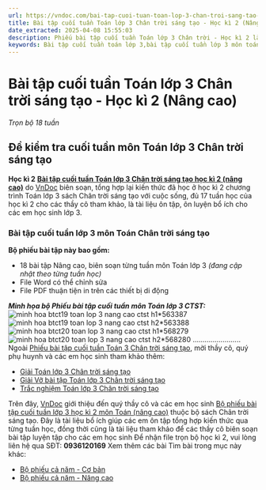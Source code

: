 ```yaml
---
url: https://vndoc.com/bai-tap-cuoi-tuan-toan-lop-3-chan-troi-sang-tao-hoc-ki-2-nang-cao-314789
title: Bài tập cuối tuần Toán lớp 3 Chân trời sáng tạo - Học kì 2 (Nâng cao) - Trọn bộ 18 tuần - VnDoc.com
date_extracted: 2025-04-08 15:55:03
description: Phiếu bài tập cuối tuần Toán lớp 3 Chân trời - Học kì 2 là bộ tài liệu giúp các thầy cô có thể phụ đạo ôn tập cuối tuần cho các em học sinh ôn tập và rèn luyện.
keywords: Bài tập cuối tuần toán lớp 3,bài tập cuối tuần lớp 3 môn toán,Bài tập cuối tuần lớp 3 môn Toán học kì 2 Chân trời sáng tạo,Bài tập cuối tuần lớp 3 môn Toán Chân trời sáng tạo cả năm,giải Toán lớp 3,giải bài tập toán 3,toán lớp 3 chân trời sáng tạo,phiếu bài tập toán 3,Bài tập cuối tuần lớp 3 cả năm,Phiếu bài tập cuối tuần Toán lớp 3,Phiếu bài tập cuối tuần môn toán lớp 3 ctst
---
```


# Bài tập cuối tuần Toán lớp 3 Chân trời sáng tạo - Học kì 2 \(Nâng cao\)
_Trọn bộ 18 tuần_
## **Đề kiểm tra cuối tuần môn Toán lớp 3 Chân trời sáng tạo**  
**Học kì 2**
[**Bài tập cuối tuần Toán lớp 3 Chân trời sáng tạo học kì 2 \(nâng cao\)**](<https://vndoc.com/bai-tap-cuoi-tuan-toan-lop-3-chan-troi-sang-tao-hoc-ki-2-nang-cao-314789>) do [VnDoc](<https://vndoc.com/>) biên soạn, tổng hợp lại kiến thức đã học ở học kì 2 chương trình Toán lớp 3 sách Chân trời sáng tạo với cuộc sống, đủ 17 tuần học của học kì 2 cho các thầy cô tham khảo, là tài liệu ôn tập, ôn luyện bổ ích cho các em học sinh lớp 3.
### **Bài tập cuối tuần lớp 3 môn Toán Chân trời sáng tạo**
**Bộ phiếu bài tập này bao gồm:**
  * 18 bài tập Nâng cao, biên soạn từng tuần môn Toán lớp 3 _\(đang cập nhật theo từng tuần học\)_
  * File Word có thể chỉnh sửa
  * File PDF thuận tiện in trên các thiết bị di động

 _**Minh họa bộ Phiếu bài tập cuối tuần môn Toán lớp 3 CTST:**_
![minh hoa btct19 toan lop 3 nang cao ctst h1*563387](https://i.vdoc.vn/data/image/2024/01/10/minh-hoa-btct19-toan-lop-3-nang-cao-ctst-h1.png)![minh hoa btct19 toan lop 3 nang cao ctst h2*563388](https://i.vdoc.vn/data/image/2024/01/10/minh-hoa-btct19-toan-lop-3-nang-cao-ctst-h2.jpg)![minh hoa btct20 toan lop 3 nang cao ctst h1*568279](https://i.vdoc.vn/data/image/2024/01/27/minh-hoa-btct20-toan-lop-3-nang-cao-ctst-h1.jpg)![minh hoa btct20 toan lop 3 nang cao ctst h2*568280](https://i.vdoc.vn/data/image/2024/01/27/minh-hoa-btct20-toan-lop-3-nang-cao-ctst-h2.jpg)
........................
Ngoài [Phiếu bài tập cuối tuần Toán 3 Chân trời sáng tạo](<https://vndoc.com/bai-tap-cuoi-tuan-lop-3-mon-toan-chan-troi>), mời thầy cô, quý phụ huynh và các em học sinh tham khảo thêm:
  * [Giải Toán lớp 3 Chân trời sáng tạo](<https://vndoc.com/toan-lop-3-ctst-tap1>)
  * [Giải Vở bài tập Toán lớp 3 Chân trời sáng tạo](<https://vndoc.com/vo-bai-tap-toan-lop-3-chan-troi-sang-tao>)
  * [Trắc nghiệm Toán lớp 3 Chân trời sáng tạo](<https://vndoc.com/trac-nghiem-toan-3-ctst>)

Trên đây, [VnDoc](<https://vndoc.com/>) giới thiệu đến quý thầy cô và các em học sinh [Bộ phiếu bài tập cuối tuần lớp 3 học kì 2 môn Toán \(nâng cao\)](<https://vndoc.com/bai-tap-cuoi-tuan-toan-lop-3-chan-troi-sang-tao-hoc-ki-2-nang-cao-314789>) thuộc bộ sách Chân trời sáng tạo. Đây là tài liệu bổ ích giúp các em ôn tập tổng hợp kiến thức qua từng tuần học, đồng thời cũng là tài liệu tham khảo để các thầy cô biên soạn bài tập luyện tập cho các em học sinh
Để nhận file trọn bộ học kì 2, vui lòng liên hệ qua SĐT: **0936120169**
Xem thêm các bài Tìm bài trong mục này khác:
  * [Bộ phiếu cả năm - Cơ bản](</bo-phieu-bai-tap-cuoi-tuan-toan-lop-3-chan-troi-sang-tao-ca-nam-325735>)
  * [Bộ phiếu cả năm - Nâng cao](</phieu-bai-tap-cuoi-tuan-toan-3-ca-nam-187842>)

